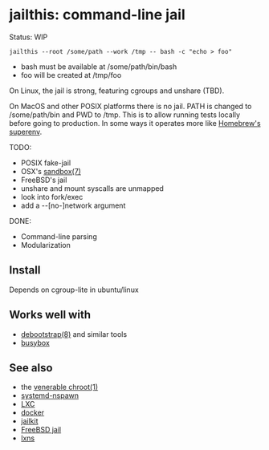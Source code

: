 jailthis: command-line jail
===========================

Status: WIP

`jailthis --root /some/path --work /tmp -- bash -c "echo > foo"`

* bash must be available at /some/path/bin/bash
* foo will be created at /tmp/foo

On Linux, the jail is strong, featuring cgroups and unshare (TBD).

On MacOS and other POSIX platforms there is no jail. PATH is changed to
/some/path/bin and PWD to /tmp. This is to allow running tests locally before
going to production. In some ways it operates more like
[Homebrew's superenv](https://github.com/Homebrew/homebrew/wiki/Homebrew-0.9.3).


TODO:

* POSIX fake-jail
* OSX's [sandbox(7)](https://developer.apple.com/library/mac/documentation/Darwin/Reference/ManPages/man7/sandbox.7.html)
* FreeBSD's jail
* unshare and mount syscalls are unmapped
* look into fork/exec
* add a --[no-]network argument

DONE:

* Command-line parsing
* Modularization

Install
-------


Depends on cgroup-lite in ubuntu/linux


Works well with
---------------

* [debootstrap(8)](http://man.cx/debootstrap) and similar tools
* [busybox](http://www.busybox.net/)

See also
--------

* the [venerable chroot(1)](http://man.cx/chroot)
* [systemd-nspawn](http://www.freedesktop.org/software/systemd/man/systemd-nspawn.html)
* [LXC](http://linuxcontainers.org/)
* [docker](http://docker.io)
* [jailkit](http://olivier.sessink.nl/jailkit/)
* [FreeBSD jail](http://www.freebsd.org/cgi/man.cgi?query=jail&format=html)
* [lxns](https://github.com/tobert/lnxns)


